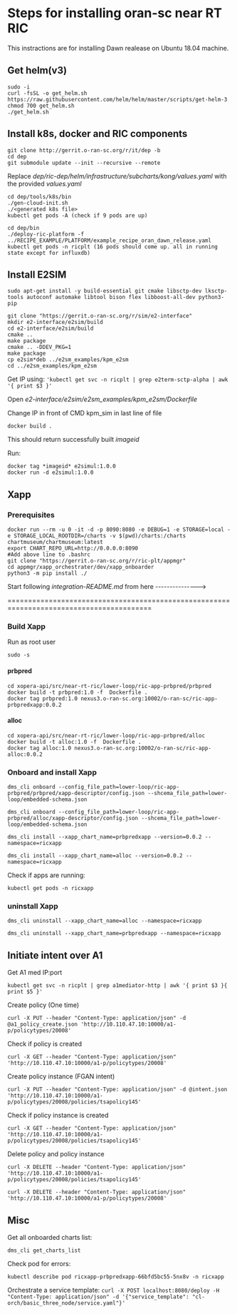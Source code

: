 # Steps for installing oran-sc near RT RIC 
This instractions are for installing Dawn realease on Ubuntu 18.04 machine.
## Get helm(v3)
```
sudo -i
curl -fsSL -o get_helm.sh https://raw.githubusercontent.com/helm/helm/master/scripts/get-helm-3
chmod 700 get_helm.sh
./get_helm.sh

```
## Install k8s, docker and RIC components
```
git clone http://gerrit.o-ran-sc.org/r/it/dep -b 
cd dep
git submodule update --init --recursive --remote
```

Replace *dep/ric-dep/helm/infrastructure/subcharts/kong/values.yaml* with the provided *values.yaml*

```
cd dep/tools/k8s/bin
./gen-cloud-init.sh
./<generated k8s file>
kubectl get pods -A (check if 9 pods are up)
```

```
cd dep/bin
./deploy-ric-platform -f ../RECIPE_EXAMPLE/PLATFORM/example_recipe_oran_dawn_release.yaml
kubectl get pods -n ricplt (16 pods should come up. all in running state except for influxdb)
```

## Install E2SIM
`sudo apt-get install -y build-essential git cmake libsctp-dev lksctp-tools autoconf automake libtool bison flex libboost-all-dev python3-pip`

```
git clone "https://gerrit.o-ran-sc.org/r/sim/e2-interface"
mkdir e2-interface/e2sim/build
cd e2-interface/e2sim/build
cmake ..
make package
cmake .. -DDEV_PKG=1
make package
cp e2sim*deb ../e2sm_examples/kpm_e2sm
cd ../e2sm_examples/kpm_e2sm
```

Get IP using: `'kubectl get svc -n ricplt | grep e2term-sctp-alpha | awk '{ print $3 }'`

Open *e2-interface/e2sim/e2sm_examples/kpm_e2sm/Dockerfile*

Change IP in front of CMD kpm_sim in last line of file

`docker build .`

This should return successfully built *imageid*

Run:

```
docker tag *imageid* e2simul:1.0.0
docker run -d e2simul:1.0.0
```

## Xapp
### Prerequisites
```
docker run --rm -u 0 -it -d -p 8090:8080 -e DEBUG=1 -e STORAGE=local -e STORAGE_LOCAL_ROOTDIR=/charts -v $(pwd)/charts:/charts chartmuseum/chartmuseum:latest
export CHART_REPO_URL=http://0.0.0.0:8090 
#Add above line to .bashrc 
git clone "https://gerrit.o-ran-sc.org/r/ric-plt/appmgr"
cd appmgr/xapp_orchestrater/dev/xapp_onboarder
python3 -m pip install ./
```

Start following *integration-README.md* from here --------------->

=========================================================================================
### Build Xapp
Run as root user

`sudo -s`

#### prbpred
```
cd xopera-api/src/near-rt-ric/lower-loop/ric-app-prbpred/prbpred
docker build -t prbpred:1.0 -f  Dockerfile .
docker tag prbpred:1.0 nexus3.o-ran-sc.org:10002/o-ran-sc/ric-app-prbpredxapp:0.0.2
```

#### alloc
```
cd xopera-api/src/near-rt-ric/lower-loop/ric-app-prbpred/alloc
docker build -t alloc:1.0 -f  Dockerfile .
docker tag alloc:1.0 nexus3.o-ran-sc.org:10002/o-ran-sc/ric-app-alloc:0.0.2
```

### Onboard and install Xapp
```
dms_cli onboard --config_file_path=lower-loop/ric-app-prbpred/prbpred/xapp-descriptor/config.json --shcema_file_path=lower-loop/embedded-schema.json

dms_cli onboard --config_file_path=lower-loop/ric-app-prbpred/alloc/xapp-descriptor/config.json --shcema_file_path=lower-loop/embedded-schema.json

dms_cli install --xapp_chart_name=prbpredxapp --version=0.0.2 --namespace=ricxapp

dms_cli install --xapp_chart_name=alloc --version=0.0.2 --namespace=ricxapp
```

Check if apps are running:

`kubectl get pods -n ricxapp`

### uninstall Xapp
```
dms_cli uninstall --xapp_chart_name=alloc --namespace=ricxapp

dms_cli uninstall --xapp_chart_name=prbpredxapp --namespace=ricxapp
```

## Initiate intent over A1
Get A1 med IP:port 

`kubectl get svc -n ricplt | grep a1mediator-http | awk '{ print $3 }{ print $5 }'`

Create policy (One time)

`curl -X PUT --header "Content-Type: application/json" -d @a1_policy_create.json 'http://10.110.47.10:10000/a1-p/policytypes/20008'`


Check if policy is created

`curl -X GET --header "Content-Type: application/json" 'http://10.110.47.10:10000/a1-p/policytypes/20008'`


Create policy instance (FGAN intent)

`curl -X PUT --header "Content-Type: application/json" -d @intent.json 'http://10.110.47.10:10000/a1-p/policytypes/20008/policies/tsapolicy145'`


Check if policy instance is created

`curl -X GET --header "Content-Type: application/json" 'http://10.110.47.10:10000/a1-p/policytypes/20008/policies/tsapolicy145'`


Delete policy and policy instance

`curl -X DELETE --header "Content-Type: application/json" 'http://10.110.47.10:10000/a1-p/policytypes/20008/policies/tsapolicy145'`

`curl -X DELETE --header "Content-Type: application/json" 'http://10.110.47.10:10000/a1-p/policytypes/20008'`


## Misc
Get all onboarded charts list: 

`dms_cli get_charts_list`

Check pod for errors:

`kubectl describe pod ricxapp-prbpredxapp-66bfd5bc55-5nx8v -n ricxapp`


Orchestrate a service template:
`curl -X POST localhost:8080/deploy -H "Content-Type: application/json" -d '{"service_template": "cl-orch/basic_three_node/service.yaml"}'`
 
